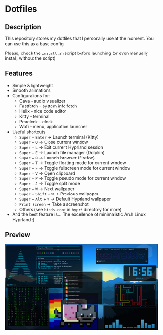 # Dotfiles

## Description

This repository stores my dotfiles that I personally use at the moment. You can use this as a base config

Please, check the `install.sh` script before launching (or even manually install, without the script)

## Features

* Simple & lightweight
* Smooth animations
* Configurations for:
    + Cava - audio visualizer
    + Fastfetch - system info fetch
    + Helix - nice code editor
    + Kitty - terminal
    + Peaclock - clock
    + Wofi - menu, application launcher
* Useful shortcuts
    + `Super` + `Enter` -> Launch terminal (Kitty)
    + `Super` + `Q` -> Close current window
    + `Super` + `L` -> Exit current Hyprland session
    + `Super` + `E` -> Launch file manager (Dolphin)
    + `Super` + `B` -> Launch browser (Firefox)
    + `Super` + `T` -> Toggle floating mode for current window
    + `Super` + `F` -> Toggle fullscreen mode for current window
    + `Super` + `V` -> Open clipboard
    + `Super` + `P` -> Toggle pseudo mode for current window
    + `Super` + `J` -> Toggle split mode
    + `Super` + `W` -> Next wallpaper
    + `Super` + `Shift` + `W` -> Previous wallpaper
    + `Super` + `Alt` + `W` -> Default Hyprland wallpaper
    + `Print Screen` -> Take a screenshot
    + Others (see `binds.conf` in `hypr/` directory for more)
* And the best feature is... The excellence of minimalistic Arch Linux Hyprland :)

## Preview

![](preview.png)
